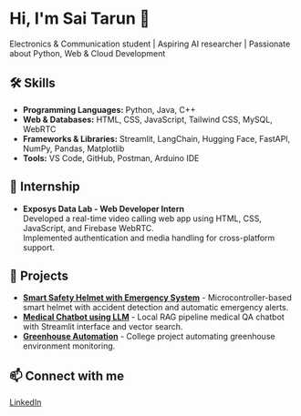# Hi, I'm Sai Tarun 👋
Electronics & Communication student | Aspiring AI researcher | Passionate about Python, Web & Cloud Development  

## 🛠 Skills
- **Programming Languages:** Python, Java, C++  
- **Web & Databases:** HTML, CSS, JavaScript, Tailwind CSS, MySQL, WebRTC  
- **Frameworks & Libraries:** Streamlit, LangChain, Hugging Face, FastAPI, NumPy, Pandas, Matplotlib  
- **Tools:** VS Code, GitHub, Postman, Arduino IDE  

## 💼 Internship
- **Exposys Data Lab - Web Developer Intern**  
  Developed a real-time video calling web app using HTML, CSS, JavaScript, and Firebase WebRTC.  
  Implemented authentication and media handling for cross-platform support.  

## 🔧 Projects
- **[Smart Safety Helmet with Emergency System](link-to-repo)** - Microcontroller-based smart helmet with accident detection and automatic emergency alerts.  
- **[Medical Chatbot using LLM](link-to-repo)** - Local RAG pipeline medical QA chatbot with Streamlit interface and vector search.  
- **[Greenhouse Automation](link-to-repo)** - College project automating greenhouse environment monitoring.  

## 📫 Connect with me
[LinkedIn](https://linkedin.com/in/your-link)
